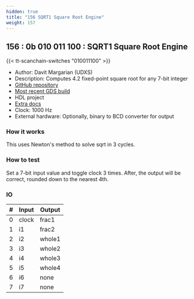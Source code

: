 ```yaml
---
hidden: true
title: "156 SQRT1 Square Root Engine"
weight: 157
---
```


## 156 : 0b 010 011 100 : SQRT1 Square Root Engine

{{< tt-scanchain-switches "010011100" >}}

* Author: Davit Margarian (UDXS)
* Description: Computes 4.2 fixed-point square root for any 7-bit integer
* [GitHub repository](https://github.com/UDXS/sqrt-tt02)
* [Most recent GDS build](https://github.com/UDXS/sqrt-tt02/actions/runs/3527098409)
* HDL project
* [Extra docs]()
* Clock: 1000 Hz
* External hardware: Optionally, binary to BCD converter for output



### How it works

This uses Newton's method to solve sqrt in 3 cycles.

### How to test

Set a 7-bit input value and toggle clock 3 times. After, the output will be correct, rounded down to the nearest 4th.

### IO

| # | Input        | Output       |
|---|--------------|--------------|
| 0 | clock  | frac1 |
| 1 | i1  | frac2 |
| 2 | i2  | whole1 |
| 3 | i3  | whole2 |
| 4 | i4  | whole3 |
| 5 | i5  | whole4 |
| 6 | i6  | none |
| 7 | i7  | none |
